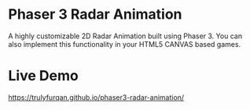 # Phaser 3 Radar Animation
A highly customizable 2D Radar Animation built using Phaser 3. You can also implement this functionality in your HTML5 CANVAS based games.

# Live Demo
https://trulyfurqan.github.io/phaser3-radar-animation/
